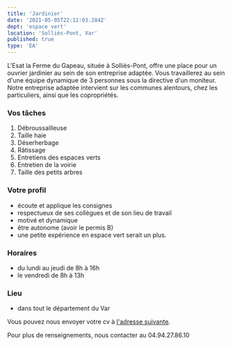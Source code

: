 ```yaml
---
title: 'Jardinier'
date: '2021-05-05T22:12:03.284Z'
dept: 'espace vert'
location: 'Solliès-Pont, Var'
published: true
type: 'EA'
---
```


L'Esat la Ferme du Gapeau, située à Solliès-Pont, offre une place pour un ouvrier jardinier au sein de son entreprise adaptée.
Vous travaillerez au sein d'une équipe dynamique de 3 personnes sous la directive d'un moniteur. Notre entreprise adaptée intervient sur les communes alentours, chez les particuliers, ainsi que les copropriétés.


### Vos tâches

1. Débroussailleuse
2. Taille haie
3. Déserherbage
4. Râtissage
5. Entretiens des espaces verts
6. Entretien de la voirie
7. Taille des petits arbres

### Votre profil

- écoute et applique les consignes
- respectueux de ses collègues et de son lieu de travail
- motivé et dynamique
- être autonome (avoir le permis B)
- une petite expérience en espace vert serait un plus.

### Horaires
- du lundi au jeudi de 8h à 16h
- le vendredi de 8h à 13h

### Lieu

- dans tout le département du Var

Vous pouvez nous envoyer votre cv à [l'adresse suivante](secretariat-fermedugapeau@avath.fr).

Pour plus de renseignements, nous contacter au 04.94.27.86.10
